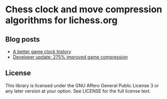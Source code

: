 Chess clock and move compression algorithms for lichess.org
===========================================================

Blog posts
----------

* [A better game clock history](https://lichess.org/blog/WOEVrjAAALNI-fWS/a-better-game-clock-history)
* [Developer update: 275% improved game compression](https://lichess.org/blog/Wqa7GiAAAOIpBLoY/developer-update-275-improved-game-compression)

License
-------

This library is licensed under the GNU Affero General Public License 3 or
any later version at your option. See LICENSE for the full license text.
